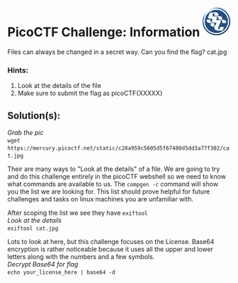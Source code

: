 <img align="right" src="https://github.com/0m3g4b1u3/pico-ctf/blob/30c417590719596865c6d2bda53fe3bbef4f12c6/sscLogo200.png" width=64>

# PicoCTF Challenge: Information

Files can always be changed in a secret way. Can you find the flag? cat.jpg

### Hints:

1.  Look at the details of the file
2.  Make sure to submit the flag as picoCTF{XXXXX}

## Solution(s):

_Grab the pic_<br>
`wget https://mercury.picoctf.net/static/c28a959c5605d5f67480d5dd3a77f302/cat.jpg`<br>

Their are many ways to "Look at the details" of a file. We are going to try and do this challenge entirely in the picoCTF webshell so we need to know what commands are available to us. The `compgen -c` command will show you the list we are looking for. This list should prove helpful for future challenges and tasks on linux machines you are unfamiliar with.<br>

After scoping the list we see they have `exiftool`<br>
_Look at the details_<br>
`exiftool cat.jpg`<br>

Lots to look at here, but this challenge focuses on the License. Base64 encryption is rather noticeable because it uses all the upper and lower letters along with the numbers and a few symbols.  
_Decrypt Base64 for flag_<br>
`echo your_license_here | base64 -d`
